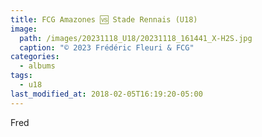 ```yaml
---
title: FCG Amazones 🆚 Stade Rennais (U18)
image: 
  path: /images/20231118_U18/20231118_161441_X-H2S.jpg
  caption: "© 2023 Frédéric Fleuri & FCG"
categories:
  - albums
tags:
  - u18
last_modified_at: 2018-02-05T16:19:20-05:00
---
```


Fred